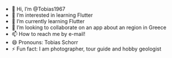 - 👋 Hi, I’m @Tobias1967
- 👀 I’m interested in learning Flutter
- 🌱 I’m currently learning Flutter
- 💞️ I’m looking to collaborate on an app about an region in Greece
- 📫 How to reach me by e-mail!
- 😄 Pronouns: Tobias Schorr
- ⚡ Fun fact: I am photographer, tour guide and hobby geologist

<!---
Tobias1967/Tobias1967 is a ✨ special ✨ repository because its `README.md` (this file) appears on your GitHub profile.
You can click the Preview link to take a look at your changes.
--->
